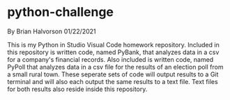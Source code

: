# python-challenge
By Brian Halvorson 01/22/2021

This is my Python in Studio Visual Code homework repository.
Included in this repository is written code, named PyBank, that analyzes data in a csv for a company's financial records.
Also included is written code, named PyPoll that analyzes data in a csv file for the results of an election poll from a small rural town.
These seperate sets of code will output results to a Git terminal and will also each output the same results to a text file.
Text files for both results also reside inside this repository.
